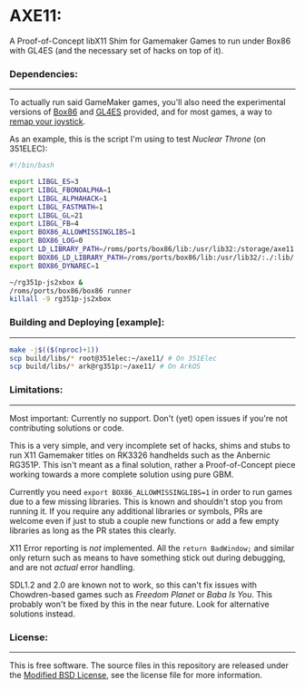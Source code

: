 # AXE11:
A Proof-of-Concept libX11 Shim for Gamemaker Games to run under Box86 with GL4ES (and the necessary set of hacks on top of it).

### Dependencies:
-----
To actually run said GameMaker games, you'll also need the experimental versions of [Box86](https://github.com/JohnnyonFlame/box86) and [GL4ES](https://github.com/JohnnyonFlame/gl4es) provided, and for most games, a way to [remap your joystick](https://github.com/lualiliu/RG351P_virtual-gamepad).

As an example, this is the script I'm using to test _Nuclear Throne_ (on 351ELEC):

```bash
#!/bin/bash

export LIBGL_ES=3
export LIBGL_FBONOALPHA=1
export LIBGL_ALPHAHACK=1
export LIBGL_FASTMATH=1
export LIBGL_GL=21
export LIBGL_FB=4
export BOX86_ALLOWMISSINGLIBS=1
export BOX86_LOG=0
export LD_LIBRARY_PATH=/roms/ports/box86/lib:/usr/lib32:/storage/axe11
export BOX86_LD_LIBRARY_PATH=/roms/ports/box86/lib:/usr/lib32/:./:lib/:lib32/:x86/:/storage/axe11
export BOX86_DYNAREC=1

~/rg351p-js2xbox &
/roms/ports/box86/box86 runner
killall -9 rg351p-js2xbox
```

### Building and Deploying [example]:
-----
```bash
make -j$(($(nproc)+1))
scp build/libs/* root@351elec:~/axe11/ # On 351Elec
scp build/libs/* ark@rg351p:~/axe11/ # On ArkOS
```

### Limitations:
-----
Most important: Currently no support. Don't (yet) open issues if you're not contributing solutions or code.

This is a very simple, and very incomplete set of hacks, shims and stubs to run X11 Gamemaker titles on RK3326 handhelds such as the Anbernic RG351P. This isn't meant as a final solution, rather a Proof-of-Concept piece working towards a more complete solution using pure GBM.

Currently you need `export BOX86_ALLOWMISSINGLIBS=1` in order to run games due to a few missing libraries. This is known and shouldn't stop you from running it. If you require any additional libraries or symbols, PRs are welcome even if just to stub a couple new functions or add a few empty libraries as long as the PR states this clearly.

X11 Error reporting is _not_ implemented. All the `return BadWindow;` and similar only return such as means to have something stick out during debugging, and are not _actual_ error handling.

SDL1.2 and 2.0 are known not to work, so this can't fix issues with Chowdren-based games such as _Freedom Planet_ or _Baba Is You_. This probably won't be fixed by this in the near future. Look for alternative solutions instead.

### License:
-----
This is free software. The source files in this repository are released under the [Modified BSD License](LICENSE.md), see the license file for more information.